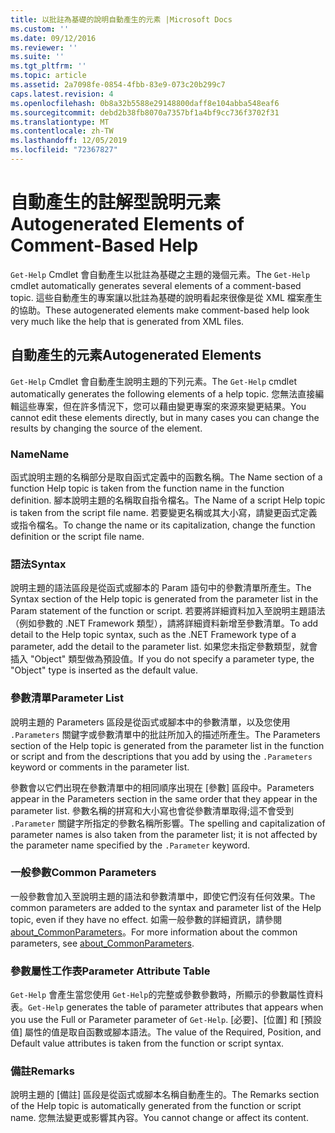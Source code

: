 ```yaml
---
title: 以批註為基礎的說明自動產生的元素 |Microsoft Docs
ms.custom: ''
ms.date: 09/12/2016
ms.reviewer: ''
ms.suite: ''
ms.tgt_pltfrm: ''
ms.topic: article
ms.assetid: 2a7098fe-0854-4fbb-83e9-073c20b299c7
caps.latest.revision: 4
ms.openlocfilehash: 0b8a32b5588e29148800daff8e104abba548eaf6
ms.sourcegitcommit: debd2b38fb8070a7357bf1a4bf9cc736f3702f31
ms.translationtype: MT
ms.contentlocale: zh-TW
ms.lasthandoff: 12/05/2019
ms.locfileid: "72367827"
---
```

# <a name="autogenerated-elements-of-comment-based-help"></a><span data-ttu-id="44b8e-102">自動產生的註解型說明元素</span><span class="sxs-lookup"><span data-stu-id="44b8e-102">Autogenerated Elements of Comment-Based Help</span></span>

<span data-ttu-id="44b8e-103">`Get-Help` Cmdlet 會自動產生以批註為基礎之主題的幾個元素。</span><span class="sxs-lookup"><span data-stu-id="44b8e-103">The `Get-Help` cmdlet automatically generates several elements of a comment-based topic.</span></span> <span data-ttu-id="44b8e-104">這些自動產生的專案讓以批註為基礎的說明看起來很像是從 XML 檔案產生的協助。</span><span class="sxs-lookup"><span data-stu-id="44b8e-104">These autogenerated elements make comment-based help look very much like the help that is generated from XML files.</span></span>

## <a name="autogenerated-elements"></a><span data-ttu-id="44b8e-105">自動產生的元素</span><span class="sxs-lookup"><span data-stu-id="44b8e-105">Autogenerated Elements</span></span>

<span data-ttu-id="44b8e-106">`Get-Help` Cmdlet 會自動產生說明主題的下列元素。</span><span class="sxs-lookup"><span data-stu-id="44b8e-106">The `Get-Help` cmdlet automatically generates the following elements of a help topic.</span></span> <span data-ttu-id="44b8e-107">您無法直接編輯這些專案，但在許多情況下，您可以藉由變更專案的來源來變更結果。</span><span class="sxs-lookup"><span data-stu-id="44b8e-107">You cannot edit these elements directly, but in many cases you can change the results by changing the source of the element.</span></span>

### <a name="name"></a><span data-ttu-id="44b8e-108">Name</span><span class="sxs-lookup"><span data-stu-id="44b8e-108">Name</span></span>

<span data-ttu-id="44b8e-109">函式說明主題的名稱部分是取自函式定義中的函數名稱。</span><span class="sxs-lookup"><span data-stu-id="44b8e-109">The Name section of a function Help topic is taken from the function name in the function definition.</span></span> <span data-ttu-id="44b8e-110">腳本說明主題的名稱取自指令檔名。</span><span class="sxs-lookup"><span data-stu-id="44b8e-110">The Name of a script Help topic is taken from the script file name.</span></span> <span data-ttu-id="44b8e-111">若要變更名稱或其大小寫，請變更函式定義或指令檔名。</span><span class="sxs-lookup"><span data-stu-id="44b8e-111">To change the name or its capitalization, change the function definition or the script file name.</span></span>

### <a name="syntax"></a><span data-ttu-id="44b8e-112">語法</span><span class="sxs-lookup"><span data-stu-id="44b8e-112">Syntax</span></span>

<span data-ttu-id="44b8e-113">說明主題的語法區段是從函式或腳本的 Param 語句中的參數清單所產生。</span><span class="sxs-lookup"><span data-stu-id="44b8e-113">The Syntax section of the Help topic is generated from the parameter list in the Param statement of the function or script.</span></span> <span data-ttu-id="44b8e-114">若要將詳細資料加入至說明主題語法（例如參數的 .NET Framework 類型），請將詳細資料新增至參數清單。</span><span class="sxs-lookup"><span data-stu-id="44b8e-114">To add detail to the Help topic syntax, such as the .NET Framework type of a parameter, add the detail to the parameter list.</span></span> <span data-ttu-id="44b8e-115">如果您未指定參數類型，就會插入 "Object" 類型做為預設值。</span><span class="sxs-lookup"><span data-stu-id="44b8e-115">If you do not specify a parameter type, the "Object" type is inserted as the default value.</span></span>

### <a name="parameter-list"></a><span data-ttu-id="44b8e-116">參數清單</span><span class="sxs-lookup"><span data-stu-id="44b8e-116">Parameter List</span></span>

<span data-ttu-id="44b8e-117">說明主題的 Parameters 區段是從函式或腳本中的參數清單，以及您使用 `.Parameters` 關鍵字或參數清單中的批註所加入的描述所產生。</span><span class="sxs-lookup"><span data-stu-id="44b8e-117">The Parameters section of the Help topic is generated from the parameter list in the function or script and from the descriptions that you add by using the `.Parameters` keyword or comments in the parameter list.</span></span>

<span data-ttu-id="44b8e-118">參數會以它們出現在參數清單中的相同順序出現在 [參數] 區段中。</span><span class="sxs-lookup"><span data-stu-id="44b8e-118">Parameters appear in the Parameters section in the same order that they appear in the parameter list.</span></span> <span data-ttu-id="44b8e-119">參數名稱的拼寫和大小寫也會從參數清單取得;這不會受到 `.Parameter` 關鍵字所指定的參數名稱所影響。</span><span class="sxs-lookup"><span data-stu-id="44b8e-119">The spelling and capitalization of parameter names is also taken from the parameter list; it is not affected by the parameter name specified by the `.Parameter` keyword.</span></span>

### <a name="common-parameters"></a><span data-ttu-id="44b8e-120">一般參數</span><span class="sxs-lookup"><span data-stu-id="44b8e-120">Common Parameters</span></span>

<span data-ttu-id="44b8e-121">一般參數會加入至說明主題的語法和參數清單中，即使它們沒有任何效果。</span><span class="sxs-lookup"><span data-stu-id="44b8e-121">The common parameters are added to the syntax and parameter list of the Help topic, even if they have no effect.</span></span> <span data-ttu-id="44b8e-122">如需一般參數的詳細資訊，請參閱[about_CommonParameters](/powershell/module/microsoft.powershell.core/about/about_commonparameters)。</span><span class="sxs-lookup"><span data-stu-id="44b8e-122">For more information about the common parameters, see [about_CommonParameters](/powershell/module/microsoft.powershell.core/about/about_commonparameters).</span></span>

### <a name="parameter-attribute-table"></a><span data-ttu-id="44b8e-123">參數屬性工作表</span><span class="sxs-lookup"><span data-stu-id="44b8e-123">Parameter Attribute Table</span></span>

<span data-ttu-id="44b8e-124">`Get-Help` 會產生當您使用 `Get-Help`的完整或參數參數時，所顯示的參數屬性資料表。</span><span class="sxs-lookup"><span data-stu-id="44b8e-124">`Get-Help` generates the table of parameter attributes that appears when you use the Full or Parameter parameter of `Get-Help`.</span></span> <span data-ttu-id="44b8e-125">[必要]、[位置] 和 [預設值] 屬性的值是取自函數或腳本語法。</span><span class="sxs-lookup"><span data-stu-id="44b8e-125">The value of the Required, Position, and Default value attributes is taken from the function or script syntax.</span></span>

### <a name="remarks"></a><span data-ttu-id="44b8e-126">備註</span><span class="sxs-lookup"><span data-stu-id="44b8e-126">Remarks</span></span>

<span data-ttu-id="44b8e-127">說明主題的 [備註] 區段是從函式或腳本名稱自動產生的。</span><span class="sxs-lookup"><span data-stu-id="44b8e-127">The Remarks section of the Help topic is automatically generated from the function or script name.</span></span> <span data-ttu-id="44b8e-128">您無法變更或影響其內容。</span><span class="sxs-lookup"><span data-stu-id="44b8e-128">You cannot change or affect its content.</span></span>
